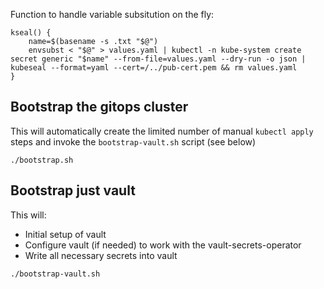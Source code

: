 
Function to handle variable subsitution on the fly:

```shell
kseal() {
    name=$(basename -s .txt "$@")
    envsubst < "$@" > values.yaml | kubectl -n kube-system create secret generic "$name" --from-file=values.yaml --dry-run -o json | kubeseal --format=yaml --cert=/../pub-cert.pem && rm values.yaml
}
```

## Bootstrap the gitops cluster

This will automatically create the limited number of manual `kubectl apply` steps and invoke the `bootstrap-vault.sh` script (see below)

```shell
./bootstrap.sh
```

## Bootstrap just vault

This will:

* Initial setup of vault
* Configure vault (if needed) to work with the vault-secrets-operator
* Write all necessary secrets into vault

```shell
./bootstrap-vault.sh
```

